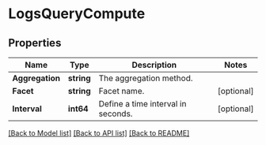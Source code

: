 # LogsQueryCompute

## Properties

Name | Type | Description | Notes
------------ | ------------- | ------------- | -------------
**Aggregation** | **string** | The aggregation method. | 
**Facet** | **string** | Facet name. | [optional] 
**Interval** | **int64** | Define a time interval in seconds. | [optional] 

[[Back to Model list]](../README.md#documentation-for-models) [[Back to API list]](../README.md#documentation-for-api-endpoints) [[Back to README]](../README.md)


